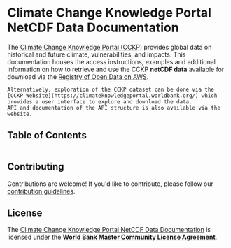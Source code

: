 # Climate Change Knowledge Portal NetCDF Data Documentation

The [Climate Change Knowledge Portal (CCKP)](https://climateknowledgeportal.worldbank.org) provides global data on historical and future climate, vulnerabilities, and impacts. This documentation houses the access instructions, examples and additional information on how to retrieve and use the CCKP **netCDF data** available for download via the [Registry of Open Data on AWS](https://registry.opendata.aws/).

```{tip}
Alternatively, exploration of the CCKP dataset can be done via the [CCKP Website](https://climateknowledgeportal.worldbank.org/) which provides a user interface to explore and download the data.
API and documentation of the API structure is also available via the website.
```

## Table of Contents

```{tableofcontents}
```

## Contributing

Contributions are welcome! If you'd like to contribute, please follow our [contribution guidelines](https://github.com/worldbank/climateknowledgeportal/blob/main/CONTRIBUTING.md).

## License

The [Climate Change Knowledge Portal NetCDF Data Documentation](https://github.com/worldbank/climateknowledgeportal) is licensed under the [**World Bank Master Community License Agreement**](LICENSE).
